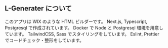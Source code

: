 ## L-Generater について

このアプリは WIX のような HTML ビルダーです。
Next.js, Typescript, Postgresql で作成されています。
Docker で Node と Postgresql 環境を用意しています。
TailwindCSS, Sass でスタイリングをしています。
Eslint, Prettier でコードチェック・整形をしています。
